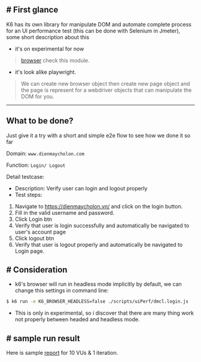 ## # First glance

K6 has its own library for manipulate DOM and automate complete process for an UI performance test (this can be done with Selenium in Jmeter), some short description about this
- it's on experimental for now
> [browser](https://k6.io/docs/javascript-api/k6-experimental/browser) check this module.
- it's look alike playwright.
> We can create new browser object then create new page object and the page is represent for a webdriver objects that can manipulate the DOM for you.
---

## What to be done?
Just give it a try with a short and simple e2e flow to see how we done it so far

Domain: 
`www.dienmaycholon.com`

Function: 
`Login/ Logout`

Detail testcase:
- Description: Verify user can login and logout properly
- Test steps: 
1. Navigate to https://dienmaycholon.vn/ and click on the login button.
2. Fill in the valid username and password.
3. Click Login btn
4. Verify that user is login successfully and automatically be navigated to user's account page
5. Click logout btn
6. Verify that user is logout properly and automatically be navigated to Login page.

## # Consideration
- k6's browser will run in headless mode implicitly by default, we can change this settings in command line:
```zsh
$ k6 run -e K6_BROWSER_HEADLESS=false ./scripts/uiPerf/dmcl.login.js  
```
- This is only in experimental, so i discover that there are many thing work not properly between headed and headless mode.

## # sample run result
Here is sample [report](/results/k6%20report%20@ui-perf%2010-VUs%20headed.html) for 10 VUs & 1 iteration. 